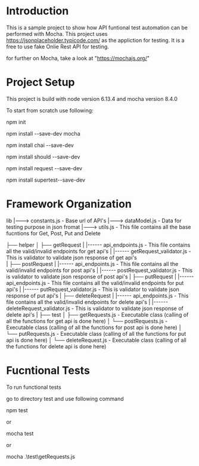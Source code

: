 # Introduction

This is a sample project to show how API funtional test automation can be performed with Mocha.
This project uses https://jsonplaceholder.typicode.com/ as the appliction for testing. It is a free to use fake Onlie Rest API for testing.

for further on Mocha, take a look at "https://mochajs.org/"

# Project Setup

This project is build with node version 6.13.4 and mocha version 8.4.0

To start from scratch use following:

npm init

npm install --save-dev mocha

npm install chai --save-dev

npm install should --save-dev

npm install request --save-dev

npm install supertest--save-dev

# Framework Organization
lib
|---> constants.js         - Base url of API's
|---> dataModel.js         - Data for testing purpose in json fromat
|---> utils.js             - This file contains all the base fucntions for Get, Post, Put and Delete

├── helper
│   ├── getRequest
|         |------  api_endpoints.js           - This file contains all the valid/invalid endpoints for get api's
|         |------  getRequest_validator.js    - This is validator to validate json response of get api's  
|   ├── postRequest
|         |------  api_endpoints.js           - This file contains all the valid/invalid endpoints for post api's
|         |------  postRequest_validator.js    - This is validator to validate json response of post api's
|   ├── putRequest
|         |------  api_endpoints.js           - This file contains all the valid/invalid endpoints for put api's
|         |------  putRequest_validator.js    - This is validator to validate json response of put api's
|   ├── deleteRequest
|         |------  api_endpoints.js           - This file contains all the valid/invalid endpoints for delete api's
|         |------  deleteRequest_validator.js    - This is validator to validate json response of delete api's
|
├── test
│   ├── getRequests.js         - Executable class (calling of all the functions for get api is done here)
│   └── postRequests.js        - Executable class (calling of all the functions for post api is done here)
│   └── putRequests.js         - Executable class (calling of all the functions for put api is done here)
│   └── deleteRequest.js       - Executable class (calling of all the functions for delete api is done here)


# Fucntional Tests

To run functional tests

go to directory test and use following command

npm test

or

mocha test

or 

mocha .\test\getRequests.js

